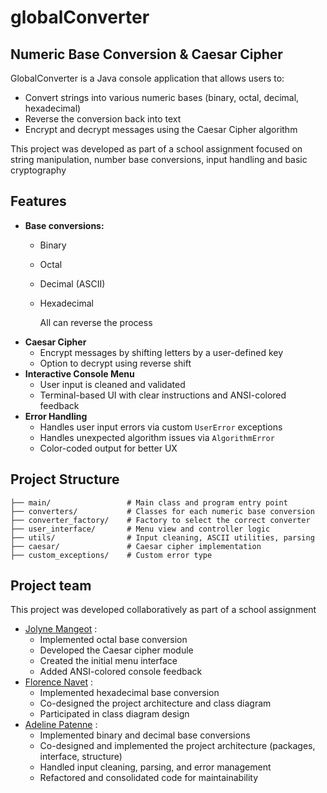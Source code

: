 # globalConverter
## Numeric Base Conversion & Caesar Cipher
GlobalConverter is a Java console application that allows users to:
- Convert strings into various numeric bases (binary, octal, decimal, hexadecimal)
- Reverse the conversion back into text
- Encrypt and decrypt messages using the Caesar Cipher algorithm

This project was developed as part of a school assignment focused on string manipulation, number base conversions,
input handling and basic cryptography

## Features
- **Base conversions:**
  - Binary
  - Octal
  - Decimal (ASCII)
  - Hexadecimal
    
    All can reverse the process
- **Caesar Cipher** 
  - Encrypt messages by shifting letters by a user-defined key
  - Option to decrypt using reverse shift
- **Interactive Console Menu**
  - User input is cleaned and validated
  - Terminal-based UI with clear instructions and ANSI-colored feedback
- **Error Handling**
  - Handles user input errors via custom `UserError` exceptions
  - Handles unexpected algorithm issues via `AlgorithmError`
  - Color-coded output for better UX
  
## Project Structure
``` src/
├── main/                 # Main class and program entry point
├── converters/           # Classes for each numeric base conversion
├── converter_factory/    # Factory to select the correct converter
├── user_interface/       # Menu view and controller logic
├── utils/                # Input cleaning, ASCII utilities, parsing
├── caesar/               # Caesar cipher implementation
├── custom_exceptions/    # Custom error type
```
## Project team

This project was developed collaboratively as part of a school assignment
- [Jolyne Mangeot](https://github.com/jolyne-mangeot) :
  - Implemented octal base conversion 
  - Developed the Caesar cipher module
  - Created the initial menu interface
  - Added ANSI-colored console feedback
- [Florence Navet](https://github.com/Florence-Navet) :
  - Implemented hexadecimal base conversion
  - Co-designed the project architecture and class diagram
  - Participated in class diagram design
- [Adeline Patenne](https://github.com/AdelinePat) :
  - Implemented binary and decimal base conversions
  - Co-designed and implemented the project architecture (packages, interface, structure)
  - Handled input cleaning, parsing, and error management 
  - Refactored and consolidated code for maintainability